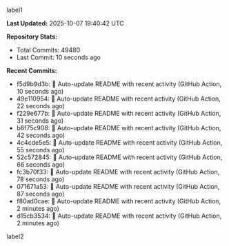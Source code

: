
label1 
<!-- ACTIVITY_START -->
**Last Updated:** 2025-10-07 19:40:42 UTC

**Repository Stats:**
- Total Commits: 49480
- Last Commit: 10 seconds ago

**Recent Commits:**
- f5d9b9d3b: 🤖 Auto-update README with recent activity (GitHub Action, 10 seconds ago)
- 49e110954: 🤖 Auto-update README with recent activity (GitHub Action, 22 seconds ago)
- f229e677b: 🤖 Auto-update README with recent activity (GitHub Action, 31 seconds ago)
- b6f75c908: 🤖 Auto-update README with recent activity (GitHub Action, 42 seconds ago)
- 4c4cde5e5: 🤖 Auto-update README with recent activity (GitHub Action, 55 seconds ago)
- 52c572845: 🤖 Auto-update README with recent activity (GitHub Action, 66 seconds ago)
- fc3b70f33: 🤖 Auto-update README with recent activity (GitHub Action, 78 seconds ago)
- 071671a53: 🤖 Auto-update README with recent activity (GitHub Action, 87 seconds ago)
- f80ad0cae: 🤖 Auto-update README with recent activity (GitHub Action, 2 minutes ago)
- d15cb3534: 🤖 Auto-update README with recent activity (GitHub Action, 2 minutes ago)
<!-- ACTIVITY_END -->

label2
